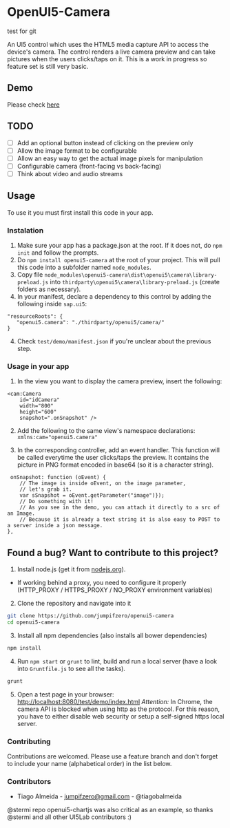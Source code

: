 # OpenUI5-Camera
test for git

An UI5 control which uses the HTML5 media capture API to access the device's camera. The control renders a live camera preview and can take pictures when the users clicks/taps on it.
This is a work in progress so feature set is still very basic.

## Demo

Please check [here](https://tiagobalmeida.github.io/openui5-camera/test/demo/index.html)

## TODO

- [ ] Add an optional button instead of clicking on the preview only
- [ ] Allow the image format to be configurable
- [ ] Allow an easy way to get the actual image pixels for manipulation
- [ ] Configurable camera (front-facing vs back-facing)
- [ ] Think about video and audio streams

## Usage

To use it you must first install this code in your app.

### Instalation

 1. Make sure your app has a package.json at the root. If it does not, do `npm init` and follow the prompts.
 2. Do `npm install openui5-camera` at the root of your project. This will pull this code into a subfolder named `node_modules`.
 3. Copy file `node_modules\openui5-camera\dist\openui5\camera\library-preload.js` into `thirdparty\openui5\camera\library-preload.js` (create folders as necessary).
 4. In your manifest, declare a dependency to this control by adding the following inside `sap.ui5`:
 ```
 "resourceRoots": {
	"openui5.camera": "./thirdparty/openui5/camera/"
 }
 ```
 4. Check `test/demo/manifest.json` if you're unclear about the previous step.

### Usage in your app

 1. In the view you want to display the camera preview, insert the following:

```
<cam:Camera
    id="idCamera"
    width="800"
    height="600"
    snapshot=".onSnapshot" />
```
 2. Add the following to the same view's namespace declarations: `xmlns:cam="openui5.camera"`

 3. In the corresponding controller, add an event handler. This function will be called everytime the user clicks/taps the preview.
It contains the picture in PNG format encoded in base64 (so it is a character string).

```
 onSnapshot: function (oEvent) {
    // The image is inside oEvent, on the image parameter,
    // let's grab it.
    var sSnapshot = oEvent.getParameter("image")});
    // Do something with it!
    // As you see in the demo, you can attach it directly to a src of an Image. 
    // Because it is already a text string it is also easy to POST to a server inside a json message. 
},
```

## Found a bug? Want to contribute to this project?

1. Install node.js (get it from [nodejs.org](http://nodejs.org/)).
 * If working behind a proxy, you need to configure it properly (HTTP_PROXY / HTTPS_PROXY / NO_PROXY environment variables)

2. Clone the repository and navigate into it
```sh
git clone https://github.com/jumpifzero/openui5-camera
cd openui5-camera
```
3. Install all npm dependencies (also installs all bower dependencies)
```sh
npm install
```

4. Run `npm start` or `grunt` to lint, build and run a local server (have a look into `Gruntfile.js` to see all the tasks).
```sh
grunt
```

5. Open a test page in your browser: [http://localhost:8080/test/demo/index.html](http://localhost:8080/test/demo/index.html) *Attention:* In Chrome, the camera API is blocked when using http as the protocol. For this reason, you have to either disable web security or setup a self-signed https local server.

### Contributing

Contributions are welcomed. Please use a feature branch and don't forget to include your name (alphabetical order) in the list below.

### Contributors

 - Tiago Almeida - [jumpifzero@gmail.com](mailto:jumpifzero@gmail.com) - @tiagobalmeida

@stermi repo openui5-chartjs was also critical as an example, so thanks @stermi and all other UI5Lab contributors :)

